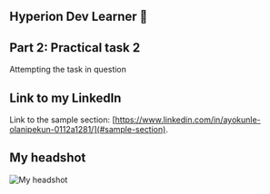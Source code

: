 ## Hyperion Dev Learner 👋


## Part 2: Practical task 2
Attempting the task in question


## Link to my LinkedIn

Link to the sample section: [https://www.linkedin.com/in/ayokunle-olanipekun-0112a1281/](#sample-section).


## My headshot
![My headshot](https://getavataaars.com/?avatarStyle=Transparent&mouthType=Serious&skinColor=Brown&topType=ShortHairShortFlat)
<!--
**1nature/1nature** is a ✨ _special_ ✨ repository because its `README.md` (this file) appears on your GitHub profile.

Here are some ideas to get you started:

- 🔭 I’m currently working on ...
- 🌱 I’m currently learning ...
- 👯 I’m looking to collaborate on ...
- 🤔 I’m looking for help with ...
- 💬 Ask me about ...
- 📫 How to reach me: ...
- 😄 Pronouns: ...
- ⚡ Fun fact: ...
-->
